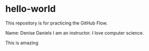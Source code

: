 # hello-world
This repository is for practicing the GitHub Flow.

Name: Denise Daniels 
I am an instructor.
I love computer science.


This is amazing